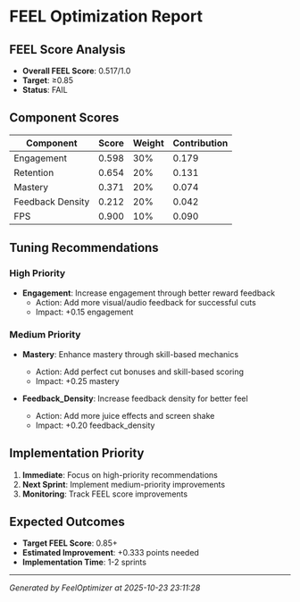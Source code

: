 # FEEL Optimization Report

## FEEL Score Analysis
- **Overall FEEL Score**: 0.517/1.0
- **Target**: ≥0.85
- **Status**: FAIL

## Component Scores
| Component | Score | Weight | Contribution |
|-----------|-------|--------|--------------|
| Engagement | 0.598 | 30% | 0.179 |
| Retention | 0.654 | 20% | 0.131 |
| Mastery | 0.371 | 20% | 0.074 |
| Feedback Density | 0.212 | 20% | 0.042 |
| FPS | 0.900 | 10% | 0.090 |

## Tuning Recommendations

### High Priority
- **Engagement**: Increase engagement through better reward feedback
  - Action: Add more visual/audio feedback for successful cuts
  - Impact: +0.15 engagement

### Medium Priority
- **Mastery**: Enhance mastery through skill-based mechanics
  - Action: Add perfect cut bonuses and skill-based scoring
  - Impact: +0.25 mastery

- **Feedback_Density**: Increase feedback density for better feel
  - Action: Add more juice effects and screen shake
  - Impact: +0.20 feedback_density

## Implementation Priority
1. **Immediate**: Focus on high-priority recommendations
2. **Next Sprint**: Implement medium-priority improvements
3. **Monitoring**: Track FEEL score improvements

## Expected Outcomes
- **Target FEEL Score**: 0.85+
- **Estimated Improvement**: +0.333 points needed
- **Implementation Time**: 1-2 sprints

---
*Generated by FeelOptimizer at 2025-10-23 23:11:28*
